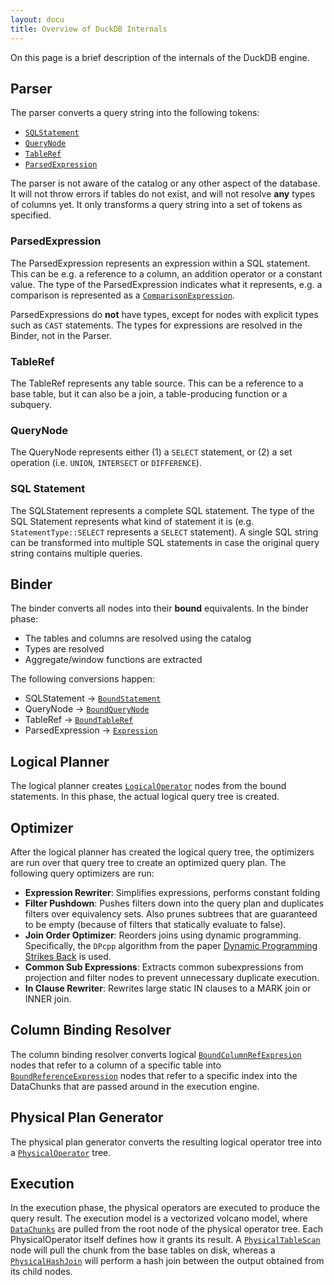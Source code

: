 ```yaml
---
layout: docu
title: Overview of DuckDB Internals
---
```

On this page is a brief description of the internals of the DuckDB engine.

## Parser

The parser converts a query string into the following tokens:

* [`SQLStatement`](https://github.com/duckdb/duckdb/blob/main/src/include/duckdb/parser/sql_statement.hpp)
* [`QueryNode`](https://github.com/duckdb/duckdb/blob/main/src/include/duckdb/parser/query_node.hpp)
* [`TableRef`](https://github.com/duckdb/duckdb/blob/main/src/include/duckdb/parser/tableref.hpp)
* [`ParsedExpression`](https://github.com/duckdb/duckdb/blob/main/src/include/duckdb/parser/parsed_expression.hpp)

The parser is not aware of the catalog or any other aspect of the database. It will not throw errors if tables do not exist, and will not resolve **any** types of columns yet. It only transforms a query string into a set of tokens as specified.

### ParsedExpression

The ParsedExpression represents an expression within a SQL statement. This can be e.g. a reference to a column, an addition operator or a constant value. The type of the ParsedExpression indicates what it represents, e.g. a comparison is represented as a [`ComparisonExpression`](https://github.com/duckdb/duckdb/blob/main/src/include/duckdb/parser/expression/comparison_expression.hpp).

ParsedExpressions do **not** have types, except for nodes with explicit types such as `CAST` statements. The types for expressions are resolved in the Binder, not in the Parser.

### TableRef

The TableRef represents any table source. This can be a reference to a base table, but it can also be a join, a table-producing function or a subquery.

### QueryNode

The QueryNode represents either (1) a `SELECT` statement, or (2) a set operation (i.e. `UNION`, `INTERSECT` or `DIFFERENCE`).

### SQL Statement

The SQLStatement represents a complete SQL statement. The type of the SQL Statement represents what kind of statement it is (e.g. `StatementType::SELECT` represents a `SELECT` statement). A single SQL string can be transformed into multiple SQL statements in case the original query string contains multiple queries.

## Binder

The binder converts all nodes into their **bound** equivalents. In the binder phase:
* The tables and columns are resolved using the catalog
* Types are resolved
* Aggregate/window functions are extracted

The following conversions happen:
* SQLStatement -> [`BoundStatement`](https://github.com/duckdb/duckdb/blob/main/src/include/duckdb/planner/bound_statement.hpp)
* QueryNode -> [`BoundQueryNode`](https://github.com/duckdb/duckdb/blob/main/src/include/duckdb/planner/bound_query_node.hpp)
* TableRef -> [`BoundTableRef`](https://github.com/duckdb/duckdb/blob/main/src/include/duckdb/planner/bound_tableref.hpp)
* ParsedExpression -> [`Expression`](https://github.com/duckdb/duckdb/blob/main/src/include/duckdb/planner/expression.hpp)

## Logical Planner

The logical planner creates [`LogicalOperator`](https://github.com/duckdb/duckdb/blob/main/src/include/duckdb/planner/logical_operator.hpp) nodes from the bound statements. In this phase, the actual logical query tree is created.

## Optimizer

After the logical planner has created the logical query tree, the optimizers are run over that query tree to create an optimized query plan. The following query optimizers are run:

* **Expression Rewriter**: Simplifies expressions, performs constant folding
* **Filter Pushdown**: Pushes filters down into the query plan and duplicates filters over equivalency sets. Also prunes subtrees that are guaranteed to be empty (because of filters that statically evaluate to false).
* **Join Order Optimizer**: Reorders joins using dynamic programming. Specifically, the `DPcpp` algorithm from the paper [Dynamic Programming Strikes Back](https://15721.courses.cs.cmu.edu/spring2017/papers/14-optimizer1/p539-moerkotte.pdf) is used.
* **Common Sub Expressions**: Extracts common subexpressions from projection and filter nodes to prevent unnecessary duplicate execution.
* **In Clause Rewriter**: Rewrites large static IN clauses to a MARK join or INNER join.

## Column Binding Resolver

The column binding resolver converts logical [`BoundColumnRefExpresion`](https://github.com/duckdb/duckdb/blob/main/src/include/duckdb/planner/expression/bound_columnref_expression.hpp) nodes that refer to a column of a specific table into [`BoundReferenceExpression`](https://github.com/duckdb/duckdb/blob/main/src/include/duckdb/planner/expression/bound_reference_expression.hpp) nodes that refer to a specific index into the DataChunks that are passed around in the execution engine.

## Physical Plan Generator

The physical plan generator converts the resulting logical operator tree into a [`PhysicalOperator`](https://github.com/duckdb/duckdb/blob/main/src/include/duckdb/execution/physical_operator.hpp) tree.

## Execution

In the execution phase, the physical operators are executed to produce the query result. The execution model is a vectorized volcano model, where [`DataChunks`](https://github.com/duckdb/duckdb/blob/main/src/include/duckdb/common/types/data_chunk.hpp) are pulled from the root node of the physical operator tree. Each PhysicalOperator itself defines how it grants its result. A [`PhysicalTableScan`](https://github.com/duckdb/duckdb/blob/main/src/include/duckdb/execution/operator/scan/physical_table_scan.hpp) node will pull the chunk from the base tables on disk, whereas a [`PhysicalHashJoin`](https://github.com/duckdb/duckdb/blob/main/src/include/duckdb/execution/operator/join/physical_hash_join.hpp) will perform a hash join between the output obtained from its child nodes.
